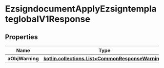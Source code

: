 
# EzsigndocumentApplyEzsigntemplateglobalV1Response

## Properties
| Name | Type | Description | Notes |
| ------------ | ------------- | ------------- | ------------- |
| **aObjWarning** | [**kotlin.collections.List&lt;CommonResponseWarning&gt;**](CommonResponseWarning.md) |  |  [optional] |




